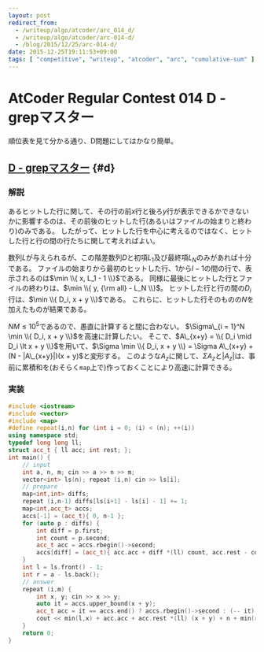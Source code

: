 ```yaml
---
layout: post
redirect_from:
  - /writeup/algo/atcoder/arc_014_d/
  - /writeup/algo/atcoder/arc-014-d/
  - /blog/2015/12/25/arc-014-d/
date: 2015-12-25T19:11:53+09:00
tags: [ "competitive", "writeup", "atcoder", "arc", "cumulative-sum" ]
---
```


# AtCoder Regular Contest 014 D - grepマスター

順位表を見て分かる通り、D問題にしてはかなり簡単。

## [D - grepマスター](https://beta.atcoder.jp/contests/arc014/tasks/arc014_4) {#d}

### 解説

あるヒットした行に関して、その行の前$x$行と後ろ$y$行が表示できるかできないかに影響するのは、その前後のヒットした行(あるいはファイルの始まりと終わり)のみである。
したがって、ヒットした行を中心に考えるのではなく、ヒットした行と行の間の行たちに関して考えればよい。

数列$L$が与えられるが、この階差数列$D$と初項$L_1$及び最終項$L_N$のみがあれば十分である。
ファイルの始まりから最初のヒットした行、$1$から$l-1$の間の行で、表示されるのは$\min \\{ x, L_1 - 1 \\}$である。
同様に最後にヒットした行とファイルの終わりは、$\min \\{ y, {\rm all} - L_N \\}$。
ヒットした行と行の間の$D_i$行は、$\min \\{ D_i, x + y \\}$である。
これらに、ヒットした行そのものの$N$を加えたものが結果である。

$NM \le 10^5$であるので、愚直に計算すると間に合わない。
$\Sigma\_{i = 1}^N \min \\{ D_i, x + y \\}$を高速に計算したい。
そこで、$A\_{x+y} = \\{ D_i \mid D_i \lt x + y \\}$を用いて、$\Sigma \min \\{ D_i, x + y \\} = \Sigma A\_{x+y} + (N - |A\_{x+y}|)(x + y)$と変形する。
このような$A_z$に関して、$\Sigma A_z$と$|A_z|$は、事前に累積和を(おそらく`map`上で)作っておくことにより高速に計算できる。

### 実装

``` c++
#include <iostream>
#include <vector>
#include <map>
#define repeat(i,n) for (int i = 0; (i) < (n); ++(i))
using namespace std;
typedef long long ll;
struct acc_t { ll acc; int rest; };
int main() {
    // input
    int a, n, m; cin >> a >> n >> m;
    vector<int> ls(n); repeat (i,n) cin >> ls[i];
    // prepare
    map<int,int> diffs;
    repeat (i,n-1) diffs[ls[i+1] - ls[i] - 1] += 1;
    map<int,acc_t> accs;
    accs[-1] = (acc_t){ 0, n-1 };
    for (auto p : diffs) {
        int diff = p.first;
        int count = p.second;
        acc_t acc = accs.rbegin()->second;
        accs[diff] = (acc_t){ acc.acc + diff *(ll) count, acc.rest - count };
    }
    int l = ls.front() - 1;
    int r = a - ls.back();
    // answer
    repeat (i,m) {
        int x, y; cin >> x >> y;
        auto it = accs.upper_bound(x + y);
        acc_t acc = it == accs.end() ? accs.rbegin()->second : (-- it)->second;
        cout << min(l,x) + acc.acc + acc.rest *(ll) (x + y) + n + min(r,y) << endl;
    }
    return 0;
}
```
